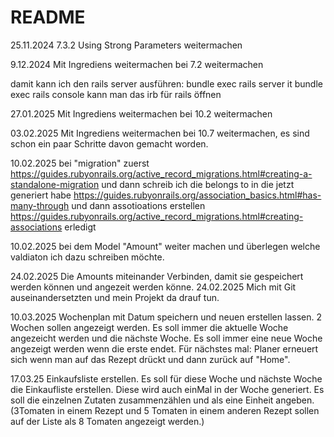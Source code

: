# README

25.11.2024 7.3.2 Using Strong Parameters weitermachen

9.12.2024 Mit Ingrediens weitermachen bei 7.2 weitermachen

damit kann ich den rails server ausführen: bundle exec rails server
it  bundle exec rails console kann man das irb für rails öffnen

27.01.2025 Mit Ingrediens weitermachen bei 10.2 weitermachen

03.02.2025 Mit Ingrediens weitermachen bei 10.7 weitermachen, es sind schon ein paar Schritte davon gemacht worden.

10.02.2025 bei "migration" zuerst https://guides.rubyonrails.org/active_record_migrations.html#creating-a-standalone-migration und dann schreib ich die belongs to in die jetzt generiert habe https://guides.rubyonrails.org/association_basics.html#has-many-through und dann assotioations erstellen https://guides.rubyonrails.org/active_record_migrations.html#creating-associations erledigt

10.02.2025 bei dem Model "Amount" weiter machen und überlegen welche valdiaton ich dazu schreiben möchte. 

24.02.2025 Die Amounts miteinander Verbinden, damit sie gespeichert werden können und angezeit werden könne. 
24.02.2025 Mich mit Git auseinandersetzten und mein Projekt da drauf tun. 

10.03.2025 Wochenplan mit Datum speichern und neuen erstellen lassen. 2 Wochen sollen angezeigt werden. Es soll immer die aktuelle Woche angezeicht werden und die nächste Woche. Es soll immer eine neue Woche angezeigt werden wenn die erste endet.
Für nächstes mal: Planer erneuert sich wenn man auf das Rezept drückt und dann zurück auf "Home". 

17.03.25 Einkaufsliste erstellen. Es soll für diese Woche und nächste Woche die Einkaufliste erstellen. Diese wird auch einMal in der Woche generiert. Es soll die einzelnen Zutaten zusammenzählen und als eine Einheit angeben. (3Tomaten in einem Rezept und 5 Tomaten in einem anderen Rezept sollen auf der Liste als 8 Tomaten angezeigt werden.)